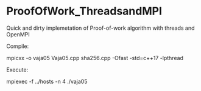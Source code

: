 # ProofOfWork_ThreadsandMPI
Quick and dirty implemetation of Proof-of-work algorithm with threads and OpenMPI

Compile:

mpicxx -o vaja05 Vaja05.cpp sha256.cpp -Ofast -std=c++17 -lpthread

Execute:

mpiexec -f ../hosts -n 4 ./vaja05
